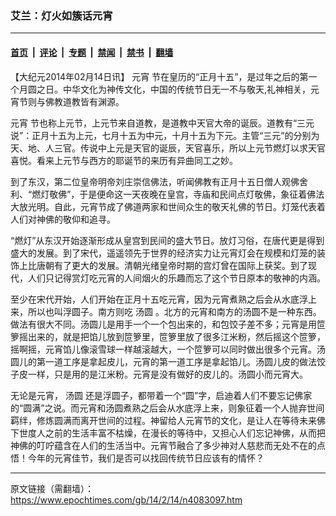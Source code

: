 ### 艾兰：灯火如簇话元宵

---

#### [首页](../../../..?n4083097) &nbsp;|&nbsp; [评论](../../../../../epoch-comment?n4083097) &nbsp;|&nbsp; [专题](../../../../../epoch-special?n4083097) &nbsp;|&nbsp; [禁闻](../../../../../epoch-news?n4083097) &nbsp;|&nbsp; [禁书](../../../../../books?n4083097) &nbsp;|&nbsp; [翻墙](https://github.com/gfw-breaker/nogfw/blob/master/README.md?n4083097)


<div class="post_content" id="artbody" itemprop="articleBody">
 <!-- article content begin -->
 <p>
  【大纪元2014年02月14日讯】
  <ok href="https://www.epochtimes.com/gb/tag/%E5%85%83%E5%AE%B5.html">
   元宵
  </ok>
  节在皇历的“正月十五”，是过年之后的第一个月圆之日。中华文化为神传文化，中国的传统节日无一不与敬天,礼神相关，元宵节则与佛教道教皆有渊源。
 </p>
 <p>
  <ok href="https://www.epochtimes.com/gb/tag/%E5%85%83%E5%AE%B5.html">
   元宵
  </ok>
  节也称上元节，上元节来自道教，是道教中天官大帝的诞辰。道教有“三元说”：正月十五为上元，七月十五为中元，十月十五为下元。主管“三元”的分别为天、地、人三官。传说中上元是天官的诞辰，天官喜乐，所以上元节燃灯以求天官喜悦。看来上元节与西方的耶诞节的来历有异曲同工之妙。
 </p>
 <p>
  到了东汉，第二位皇帝明帝刘庄崇信佛法，听闻佛教有正月十五日僧人观佛舍利、“燃灯敬佛”，于是便命这一天夜晚在皇宫，寺庙和民间点灯敬佛，象征着佛法大放光明。自此，元宵节成了佛道两家和世间众生的敬天礼佛的节日。灯笼代表着人们对神佛的敬仰和追寻。
 </p>
 <p>
  “燃灯”从东汉开始逐渐形成从皇宫到民间的盛大节日。放灯习俗，在唐代更是得到盛大的发展。到了宋代，遥遥领先于世界的经济实力让元宵灯会在规模和灯笼的装饰上比唐朝有了更大的发展。清朝光绪皇帝时期的宫灯曾在国际上获奖。到了现代，人们只记得赏灯吃元宵的人间烟火的乐趣而忘了这个节日原本的敬神的内涵。
 </p>
 <p>
  至少在宋代开始，人们开始在正月十五吃元宵，因为元宵煮熟之后会从水底浮上来，所以也叫浮圆子。南方则吃
  <ok href="https://www.epochtimes.com/gb/tag/%E6%B1%A4%E5%9C%86.html">
   汤圆
  </ok>
  。北方的元宵和南方的汤圆不是一种东西。做法有很大不同。汤圆儿是用手一个一个包出来的，和包饺子差不多；元宵是用笸箩摇出来的，就是把馅儿放到笸箩里，笸箩里放了很多江米粉，然后摇这个笸箩，摇啊摇，元宵馅儿像滚雪球一样越滚越大，一个笸箩可以同时做出很多个元宵。汤圆儿的第一道工序是拿起皮儿，元宵的第一道工序是拿起馅儿。汤圆儿皮的做法饺子皮一样，只是用的是江米粉。元宵是没有做好的皮儿的。汤圆小而元宵大。
 </p>
 <p>
  无论是元宵，
  <ok href="https://www.epochtimes.com/gb/tag/%E6%B1%A4%E5%9C%86.html">
   汤圆
  </ok>
  还是浮圆子，都带着一个“圆”字，启迪着人们不要忘记佛家的“圆满”之说。而元宵和汤圆煮熟之后会从水底浮上来，则象征着一个人抛弃世间羁绊，修炼圆满而离开世间的过程。神留给人元宵节的文化，是让人在等待未来佛下世度人之前的生活丰富不枯燥，在漫长的等待中，又担心人们忘记神佛，从而把神佛的叮咛蕴含在人们的生活当中。元宵节融合了多少神对人慈悲而无处不在的点悟！今年的元宵佳节，我们是否可以找回传统节日应该有的情怀？
 </p>
 <p>
  <!-- article content end -->
  <div id="below_article_ad">
  </div>
 </p>
</div>


---

原文链接（需翻墙）：https://www.epochtimes.com/gb/14/2/14/n4083097.htm